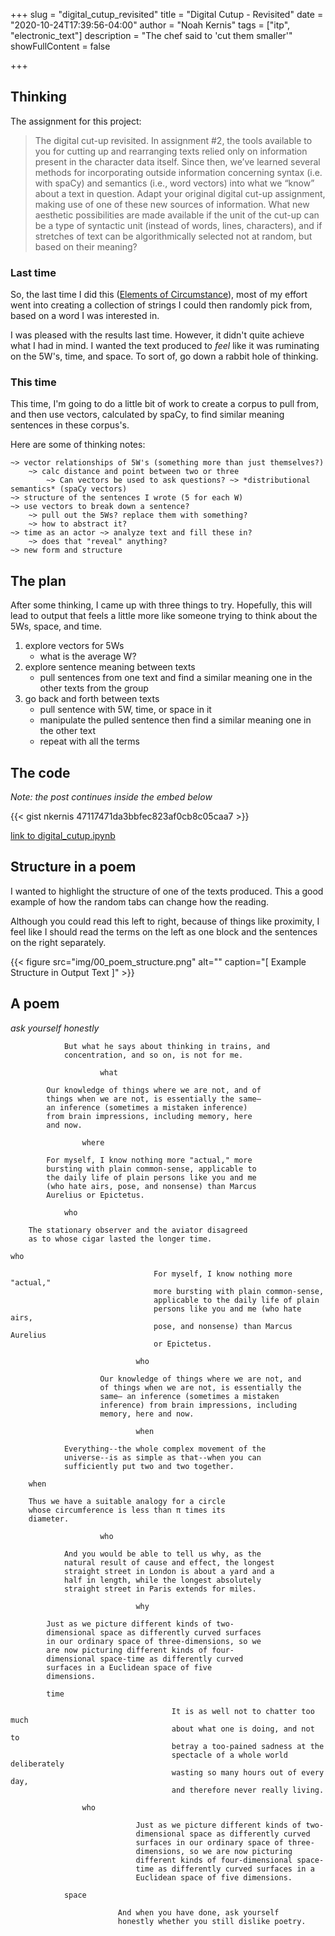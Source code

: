 +++
slug = "digital_cutup_revisited"
title = "Digital Cutup - Revisited"
date = "2020-10-24T17:39:56-04:00"
author = "Noah Kernis"
tags = ["itp", "electronic_text"]
description = "The chef said to 'cut them smaller'"
showFullContent = false

+++

## Thinking

The assignment for this project:

> The digital cut-up revisited. In assignment #2, the tools available to you for cutting up and rearranging texts relied only on information present in the character data itself. Since then, we’ve learned several methods for incorporating outside information concerning syntax (i.e. with spaCy) and semantics (i.e., word vectors) into what we “know” about a text in question. Adapt your original digital cut-up assignment, making use of one of these new sources of information. What new aesthetic possibilities are made available if the unit of the cut-up can be a type of syntactic unit (instead of words, lines, characters), and if stretches of text can be algorithmically selected not at random, but based on their meaning?

### Last time

So, the last time I did this ([Elements of Circumstance](https://blog.noahkernis.com/posts/itp/fall_2020/time/elements_of_circumstance/)), most of my effort went into creating a collection of strings I could then randomly pick from, based on a word I was interested in. 

I was pleased with the results last time. However, it didn't quite achieve what I had in mind. I wanted the text produced to *feel* like it was ruminating on the 5W's, time, and space. To sort of, go down a rabbit hole of thinking.

### This time

This time, I'm going to do a little bit of work to create a corpus to pull from, and then use vectors, calculated by spaCy, to find similar meaning sentences in these corpus's.

Here are some of thinking notes:

```
~> vector relationships of 5W's (something more than just themselves?)
    ~> calc distance and point between two or three 
        ~> Can vectors be used to ask questions? ~> *distributional semantics* (spaCy vectors)
~> structure of the sentences I wrote (5 for each W)
~> use vectors to break down a sentence?
    ~> pull out the 5Ws? replace them with something?
    ~> how to abstract it?
~> time as an actor ~> analyze text and fill these in?
    ~> does that "reveal" anything?
~> new form and structure
```

## The plan

After some thinking, I came up with three things to try. Hopefully, this will lead to output that feels a little more like someone trying to think about the 5Ws, space, and time. 

1. explore vectors for 5Ws
    - what is the average W?
2. explore sentence meaning between texts
    - pull sentences from one text and find a similar meaning one in the other texts from the group
3. go back and forth between texts
    - pull sentence with 5W, time, or space in it
    - manipulate the pulled sentence then find a similar meaning one in the other text
    - repeat with all the terms

## The code

*Note: the post continues inside the embed below*

{{< gist nkernis 47117471da3bbfec823af0cb8c05caa7 >}}

[link to digital_cutup.ipynb](https://gist.github.com/nkernis/47117471da3bbfec823af0cb8c05caa7)

## Structure in a poem

I wanted to highlight the structure of one of the texts produced. This a good example of how the random tabs can change how the reading.

Although you could read this left to right, because of things like proximity, I feel like I should read the terms on the left as one block and the sentences on the right separately.

{{< figure src="img/00_poem_structure.png" alt="" caption="[ Example Structure in Output Text ]" >}}

## A poem

*ask yourself honestly*

```
			But what he says about thinking in trains, and
			concentration, and so on, is not for me.

					what

		Our knowledge of things where we are not, and of
		things when we are not, is essentially the same—
		an inference (sometimes a mistaken inference)
		from brain impressions, including memory, here
		and now.

				where

		For myself, I know nothing more "actual," more
		bursting with plain common-sense, applicable to
		the daily life of plain persons like you and me
		(who hate airs, pose, and nonsense) than Marcus
		Aurelius or Epictetus.

			who

	The stationary observer and the aviator disagreed
	as to whose cigar lasted the longer time.

who

								For myself, I know nothing more "actual,"
								more bursting with plain common-sense,
								applicable to the daily life of plain
								persons like you and me (who hate airs,
								pose, and nonsense) than Marcus Aurelius
								or Epictetus.

							who

					Our knowledge of things where we are not, and
					of things when we are not, is essentially the
					same— an inference (sometimes a mistaken
					inference) from brain impressions, including
					memory, here and now.

							when

			Everything--the whole complex movement of the
			universe--is as simple as that--when you can
			sufficiently put two and two together.

	when

	Thus we have a suitable analogy for a circle
	whose circumference is less than π times its
	diameter.

					who

			And you would be able to tell us why, as the
			natural result of cause and effect, the longest
			straight street in London is about a yard and a
			half in length, while the longest absolutely
			straight street in Paris extends for miles.

							why

		Just as we picture different kinds of two-
		dimensional space as differently curved surfaces
		in our ordinary space of three-dimensions, so we
		are now picturing different kinds of four-
		dimensional space-time as differently curved
		surfaces in a Euclidean space of five
		dimensions.

		time

									It is as well not to chatter too much
									about what one is doing, and not to
									betray a too-pained sadness at the
									spectacle of a whole world deliberately
									wasting so many hours out of every day,
									and therefore never really living.

				who

							Just as we picture different kinds of two-
							dimensional space as differently curved
							surfaces in our ordinary space of three-
							dimensions, so we are now picturing
							different kinds of four-dimensional space-
							time as differently curved surfaces in a
							Euclidean space of five dimensions.

			space

						And when you have done, ask yourself
						honestly whether you still dislike poetry.
```
